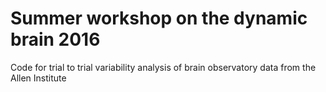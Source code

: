 # Summer workshop on the dynamic brain 2016
Code for trial to trial variability analysis of brain observatory data from the Allen Institute
